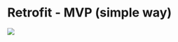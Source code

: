 # Retrofit - MVP (simple way)

![]("https://github.com/utsmannn/binar-retrofit-mvp/blob/master/Diagram-RetrofitMVP.png?raw=true")